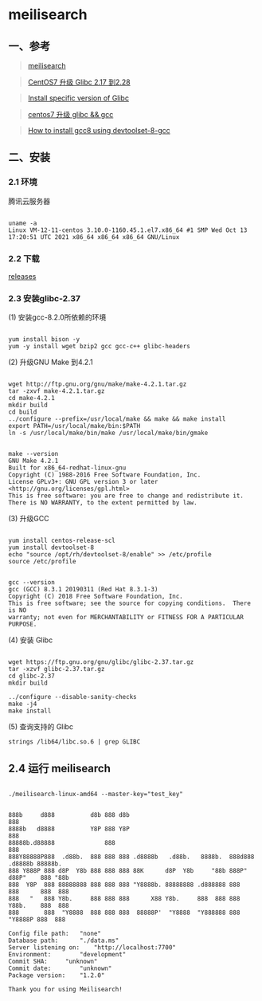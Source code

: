 # meilisearch

## 一、参考

>[meilisearch](https://www.meilisearch.com/docs/learn/what_is_meilisearch/overview)

>[CentOS7 升级 Glibc 2.17 到2.28](https://roy.wang/centos7-upgrade-glibc/)

>[Install specific version of Glibc](https://iq.opengenus.org/install-specific-version-of-glibc/)

>[centos7 升级 glibc && gcc](https://garlicspace.com/2020/07/18/centos7-%E5%8D%87%E7%BA%A7-glibc-gcc/#nss_test2)

>[How to install gcc8 using devtoolset-8-gcc](https://stackoverflow.com/questions/53310625/how-to-install-gcc8-using-devtoolset-8-gcc)

## 二、安装

### 2.1 环境 

腾讯云服务器 

```shell

uname -a
Linux VM-12-11-centos 3.10.0-1160.45.1.el7.x86_64 #1 SMP Wed Oct 13 17:20:51 UTC 2021 x86_64 x86_64 x86_64 GNU/Linux

```

### 2.2 下载

[releases](https://github.com/meilisearch/meilisearch/releases/tag/v1.2.0)

### 2.3 安装glibc-2.37

(1) 安装gcc-8.2.0所依赖的环境

```shell

yum install bison -y
yum -y install wget bzip2 gcc gcc-c++ glibc-headers

```

(2) 升级GNU Make 到4.2.1

```shell

wget http://ftp.gnu.org/gnu/make/make-4.2.1.tar.gz
tar -zxvf make-4.2.1.tar.gz
cd make-4.2.1
mkdir build
cd build
../configure --prefix=/usr/local/make && make && make install
export PATH=/usr/local/make/bin:$PATH
ln -s /usr/local/make/bin/make /usr/local/make/bin/gmake

```

```shell

make --version
GNU Make 4.2.1
Built for x86_64-redhat-linux-gnu
Copyright (C) 1988-2016 Free Software Foundation, Inc.
License GPLv3+: GNU GPL version 3 or later <http://gnu.org/licenses/gpl.html>
This is free software: you are free to change and redistribute it.
There is NO WARRANTY, to the extent permitted by law.

```

(3) 升级GCC

```shell

yum install centos-release-scl
yum install devtoolset-8
echo "source /opt/rh/devtoolset-8/enable" >> /etc/profile
source /etc/profile

```


```shell

gcc --version
gcc (GCC) 8.3.1 20190311 (Red Hat 8.3.1-3)
Copyright (C) 2018 Free Software Foundation, Inc.
This is free software; see the source for copying conditions.  There is NO
warranty; not even for MERCHANTABILITY or FITNESS FOR A PARTICULAR PURPOSE.

```

(4) 安装 Glibc

```shell

wget https://ftp.gnu.org/gnu/glibc/glibc-2.37.tar.gz
tar -xzvf glibc-2.37.tar.gz
cd glibc-2.37
mkdir build

../configure --disable-sanity-checks
make -j4
make install
```

(5) 查询支持的 Glibc

```
strings /lib64/libc.so.6 | grep GLIBC

```

## 2.4 运行 meilisearch

```shell

./meilisearch-linux-amd64 --master-key="test_key"


888b     d888          d8b 888 d8b                                            888
8888b   d8888          Y8P 888 Y8P                                            888
88888b.d88888              888                                                888
888Y88888P888  .d88b.  888 888 888 .d8888b   .d88b.   8888b.  888d888 .d8888b 88888b.
888 Y888P 888 d8P  Y8b 888 888 888 88K      d8P  Y8b     "88b 888P"  d88P"    888 "88b
888  Y8P  888 88888888 888 888 888 "Y8888b. 88888888 .d888888 888    888      888  888
888   "   888 Y8b.     888 888 888      X88 Y8b.     888  888 888    Y88b.    888  888
888       888  "Y8888  888 888 888  88888P'  "Y8888  "Y888888 888     "Y8888P 888  888

Config file path:	"none"
Database path:		"./data.ms"
Server listening on:	"http://localhost:7700"
Environment:		"development"
Commit SHA:		"unknown"
Commit date:		"unknown"
Package version:	"1.2.0"

Thank you for using Meilisearch!

```
